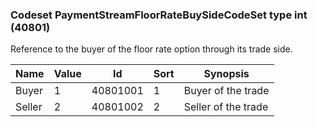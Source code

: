 ### Codeset PaymentStreamFloorRateBuySideCodeSet type int (40801)

Reference to the buyer of the floor rate option through its trade side.

| Name   | Value | Id       | Sort | Synopsis            |
|--------|-------|----------|------|---------------------|
| Buyer  | 1     | 40801001 | 1    | Buyer of the trade  |
| Seller | 2     | 40801002 | 2    | Seller of the trade |

